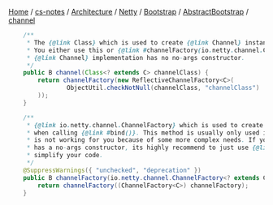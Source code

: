 [Home](https://mengxianbin.github.io) /
[cs-notes](https://mengxianbin.github.io/cs-notes/site) /
[Architecture](https://mengxianbin.github.io/cs-notes/site/Architecture) /
[Netty](https://mengxianbin.github.io/cs-notes/site/Architecture/Netty) /
[Bootstrap](https://mengxianbin.github.io/cs-notes/site/Architecture/Netty/Bootstrap) /
[AbstractBootstrap](https://mengxianbin.github.io/cs-notes/site/Architecture/Netty/Bootstrap/AbstractBootstrap) /
[channel](https://mengxianbin.github.io/cs-notes/site/Architecture/Netty/Bootstrap/AbstractBootstrap/channel)

```java
    /**
     * The {@link Class} which is used to create {@link Channel} instances from.
     * You either use this or {@link #channelFactory(io.netty.channel.ChannelFactory)} if your
     * {@link Channel} implementation has no no-args constructor.
     */
    public B channel(Class<? extends C> channelClass) {
        return channelFactory(new ReflectiveChannelFactory<C>(
                ObjectUtil.checkNotNull(channelClass, "channelClass")
        ));
    }

    /**
     * {@link io.netty.channel.ChannelFactory} which is used to create {@link Channel} instances from
     * when calling {@link #bind()}. This method is usually only used if {@link #channel(Class)}
     * is not working for you because of some more complex needs. If your {@link Channel} implementation
     * has a no-args constructor, its highly recommend to just use {@link #channel(Class)} to
     * simplify your code.
     */
    @SuppressWarnings({ "unchecked", "deprecation" })
    public B channelFactory(io.netty.channel.ChannelFactory<? extends C> channelFactory) {
        return channelFactory((ChannelFactory<C>) channelFactory);
    }
```